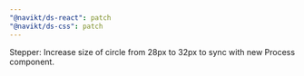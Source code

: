 ```yaml
---
"@navikt/ds-react": patch
"@navikt/ds-css": patch
---
```


Stepper: Increase size of circle from 28px to 32px to sync with new Process component.
